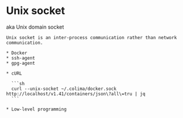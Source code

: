 # Unix socket

aka Unix domain socket

~~~admonish note
Unix socket is an inter-process communication rather than network communication.
~~~

~~~admonish example title="Example applications"
* Docker
* ssh-agent
* gpg-agent
~~~

~~~admonish example title="Unix socket client"
* cURL

  ```sh
  curl --unix-socket ~/.colima/docker.sock http://localhost/v1.41/containers/json\?all\=tru | jq
  ```

* Low-level programming
~~~
